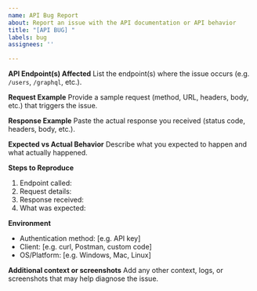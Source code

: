 ```yaml
---
name: API Bug Report
about: Report an issue with the API documentation or API behavior
title: "[API BUG] "
labels: bug
assignees: ''

---
```


**API Endpoint(s) Affected**
List the endpoint(s) where the issue occurs (e.g. `/users`, `/graphql`, etc.).

**Request Example**
Provide a sample request (method, URL, headers, body, etc.) that triggers the issue.

**Response Example**
Paste the actual response you received (status code, headers, body, etc.).

**Expected vs Actual Behavior**
Describe what you expected to happen and what actually happened.

**Steps to Reproduce**
1. Endpoint called:
2. Request details:
3. Response received:
4. What was expected:

**Environment**
- Authentication method: [e.g. API key]
- Client: [e.g. curl, Postman, custom code]
- OS/Platform: [e.g. Windows, Mac, Linux]

**Additional context or screenshots**
Add any other context, logs, or screenshots that may help diagnose the issue.